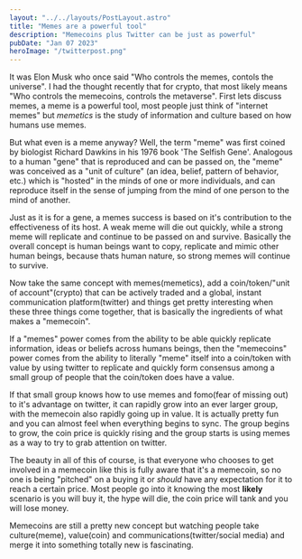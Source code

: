 ```yaml
---
layout: "../../layouts/PostLayout.astro"
title: "Memes are a powerful tool"
description: "Memecoins plus Twitter can be just as powerful"
pubDate: "Jan 07 2023"
heroImage: "/twitterpost.png"
---
```


It was Elon Musk who once said "Who controls the memes, contols the universe". I had the thought recently that for crypto, that most likely means "Who controls the memecoins, controls the metaverse". First lets discuss memes, a meme is a powerful tool, most people just think of "internet memes" but *memetics* is the study of information and culture based on how humans use memes. 

But what even is a meme anyway? Well, the term "meme" was first coined by biologist Richard Dawkins in his 1976 book 'The Selfish Gene'. 
Analogous to a human "gene" that is reproduced and can be passed on, the "meme" was conceived as a "unit of culture" (an idea, belief, pattern of behavior, etc.) which is "hosted" in the minds of one or more individuals, and can reproduce itself in the sense of jumping from the mind of one person to the mind of another. 

Just as it is for a gene, a memes success is based on it's contribution to the effectiveness of its host. A weak meme will die out quickly, while a strong meme will replicate and continue to be passed on and survive. Basically the overall concept is human beings want to copy, replicate and mimic other human beings, because thats human nature, so strong memes will continue to survive.

Now take the same concept with memes(memetics), add a coin/token/"unit of account"(crypto) that can be actively traded and a global, instant communication platform(twitter) and things get pretty interesting when these three things come together, that is basically the ingredients of what makes a "memecoin". 

If a "memes" power comes from the ability to be able quickly replicate information, ideas or beliefs across humans beings, then the "memecoins" power comes from the ability to literally "meme" itself into a coin/token with value by using twitter to replicate and quickly form consensus among a small group of people that the coin/token does have a value. 

If that small group knows how to use memes and fomo(fear of missing out) to it's advantage on twitter, it can rapidly grow into an ever larger group, with the memecoin also rapidly going up in value. It is actually pretty fun and you can almost feel when everything begins to sync. The group begins to grow, the coin price is quickly rising and the group starts is using memes as a way to try to grab attention on twitter.

The beauty in all of this of course, is that everyone who chooses to get involved in a memecoin like this is fully aware that it's a memecoin, so no one is being "pitched" on a buying it or *should* have any expectation for it to reach a certain price. Most people go into it knowing the most **likely** scenario is you will buy it, the hype will die, the coin price will tank and you will lose money. 

Memecoins are still a pretty new concept but watching people take culture(meme), value(coin) and communications(twitter/social media) and merge it into something totally new is fascinating.
